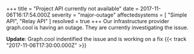 +++
title = "Project API currently not available"
date = 2017-11-06T16:17:54.000Z
severity = "major-outage"
affectedsystems = [
  "Simple API",
  "Relay API"
]
resolved = true
+++
Our infrastructure provider graph.cool is having an outage. They are currently investigating the issue.

**Update**: Graph.cool indentified the issue and is working on a fix {{< track "2017-11-06T17:30:00.000Z" >}}